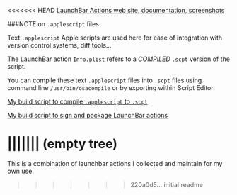 <<<<<<< HEAD
[LaunchBar Actions web site, documentation, screenshots](http://prenagha.github.io/launchbar/)

###NOTE on `.applescript` files

Text `.applescript` Apple scripts are used here for ease of integration with version control systems, diff tools...

The LaunchBar action `Info.plist` refers to a *COMPILED* `.scpt` version of the script.

You can compile these text `.applescript` files into `.scpt` files using command line `/usr/bin/osacompile` or by exporting within Script Editor

[My build script to compile `.applescript` to `.scpt`](https://gist.github.com/prenagha/404284fee1b8ff86aec5)

[My build script to sign and package LaunchBar actions](https://gist.github.com/prenagha/2d72121ad7478559e8c3)

||||||| (empty tree)
=======
This is a combination of launchbar actions I collected and maintain for my own use.
>>>>>>> 220a0d5... initial readme

